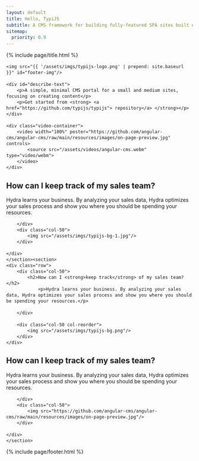 ```yaml
---
layout: default
title: Hello, TypiJS
subtitle: A CMS framework for building fully-featured SPA sites built on Angular, NodeJS and MongoDB with TypeScript
sitemap:
  priority: 0.9
---
```


<div class="hero-banner">
	{% include page/title.html %}

    <img src="{{ '/assets/imgs/typijs-logo.png' | prepend: site.baseurl }}" id="footer-img"/>

	<div id="describe-text">
		<p>A simple, minimal CMS portal for a small and medium sites, focusing on creating content</p>
		<p>Get started from <strong> <a href="https://github.com/typijs/typijs"> repository</a> </strong></p>
	</div>

	<div class="video-container">
		<video width="100%" poster="https://github.com/angular-cms/angular-cms/raw/main/resources/images/on-page-preview.jpg" controls>
			<source src="/assets/videos/angular-cms.webm" type="video/webm">
		</video>
	</div>    
</div>

<div class="container">
<section>
	<div class="row">
		<div class="col-50">
				<h2>How can I <strong>keep track</strong> of my sales team?</h2>
				<p>Hydra learns your business. By analyzing your sales data, Hydra optimizes your sales process and show you where you should be spending your resources.</p>

		</div>
		<div class="col-50">
			<img src="/assets/imgs/typijs-bg-1.jpg"/>
		</div>
		
	</div>
	</section><section>
	<div class="row">
		<div class="col-50">
			<h2>How can I <strong>keep track</strong> of my sales team?</h2>
				<p>Hydra learns your business. By analyzing your sales data, Hydra optimizes your sales process and show you where you should be spending your resources.</p>

		</div>

		<div class="col-50 col-reorder">
			<img src="/assets/imgs/typijs-bg.png"/>
		</div>
	</div>
</section><section>
	<div class="row">
		<div class="col-50">
			<h2>How can I <strong>keep track</strong> of my sales team?</h2>
				<p>Hydra learns your business. By analyzing your sales data, Hydra optimizes your sales process and show you where you should be spending your resources.</p>

		</div>
		<div class="col-50">
			<img src="https://github.com/angular-cms/angular-cms/raw/main/resources/images/on-page-preview.jpg"/>
		</div>
		
	</div>
	</section>
</div>

{% include page/footer.html %}



